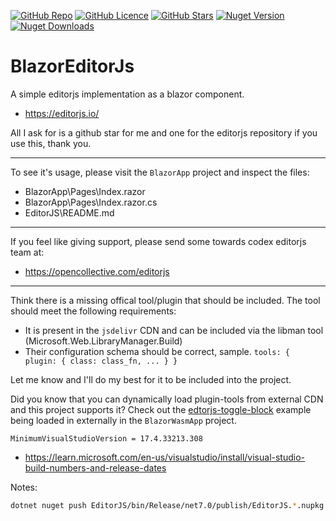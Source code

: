 
[![GitHub Repo](https://img.shields.io/badge/GitHub-Repo-green?logo=github&style=flat-square)](https://github.com/kibblewhite/BlazorEditorJs)
[![GitHub Licence](https://img.shields.io/github/license/kibblewhite/BlazorEditorJs?logo=github&style=flat-square)](https://github.com/kibblewhite/BlazorEditorJs/blob/master/LICENSE)
[![GitHub Stars](https://img.shields.io/github/stars/kibblewhite/BlazorEditorJs?style=flat-square&logo=github)](https://github.com/kibblewhite/BlazorEditorJs/stargazers)
[![Nuget Version](https://img.shields.io/nuget/v/EditorJs?label=nuget%20version&logo=nuget&style=flat-square)](https://www.nuget.org/packages/EditorJs/)
[![Nuget Downloads](https://img.shields.io/nuget/dt/EditorJs?label=nuget%20downloads&logo=nuget&style=flat-square)](https://www.nuget.org/packages/EditorJs/)

# BlazorEditorJs

A simple editorjs implementation as a blazor component.
- https://editorjs.io/

All I ask for is a github star for me and one for the editorjs repository if you use this, thank you.

---

To see it's usage, please visit the `BlazorApp` project and inspect the files:
- BlazorApp\Pages\Index.razor
- BlazorApp\Pages\Index.razor.cs
- EditorJS\README.md

---

If you feel like giving support, please send some towards codex editorjs team at:
- https://opencollective.com/editorjs

---

Think there is a missing offical tool/plugin that should be included. The tool should meet the following requirements:
- It is present in the `jsdelivr` CDN and can be included via the libman tool (Microsoft.Web.LibraryManager.Build)
- Their configuration schema should be correct, sample. `tools: { plugin: { class: class_fn, ... } }`

Let me know and I'll do my best for it to be included into the project.

Did you know that you can dynamically load plugin-tools from external CDN and this project supports it? Check out the [edtorjs-toggle-block](https://github.com/kommitters/editorjs-toggle-block) example being loaded in externally in the `BlazorWasmApp` project.

`MinimumVisualStudioVersion = 17.4.33213.308`
- https://learn.microsoft.com/en-us/visualstudio/install/visual-studio-build-numbers-and-release-dates

Notes:

```bash
dotnet nuget push EditorJS/bin/Release/net7.0/publish/EditorJS.*.nupkg -k <api-key /> -s https://api.nuget.org/v3/index.json
```
